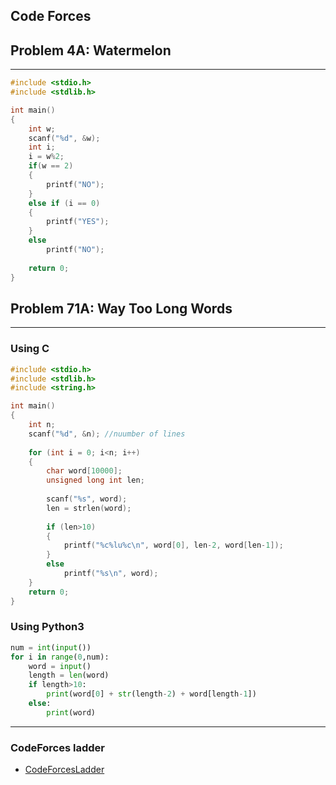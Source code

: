 ## Code Forces

## Problem 4A: Watermelon
---
```c
#include <stdio.h>
#include <stdlib.h>

int main()
{
    int w;
    scanf("%d", &w);
    int i;
    i = w%2;
    if(w == 2)
    {
        printf("NO");
    }
    else if (i == 0)
    {
        printf("YES");
    }
    else
        printf("NO");
    
    return 0;
}
```
## Problem 71A: Way Too Long Words
___
### Using C
```c
#include <stdio.h>
#include <stdlib.h>
#include <string.h>

int main()
{
    int n;
    scanf("%d", &n); //nuumber of lines
    
    for (int i = 0; i<n; i++)
    {
        char word[10000];
        unsigned long int len;
        
        scanf("%s", word);
        len = strlen(word);
        
        if (len>10)
        {
            printf("%c%lu%c\n", word[0], len-2, word[len-1]);
        }
        else
            printf("%s\n", word);
    }
    return 0;
}
```
### Using Python3
```python
num = int(input())
for i in range(0,num):
    word = input()
    length = len(word)
    if length>10:
        print(word[0] + str(length-2) + word[length-1])
    else:
        print(word)
```
___
### CodeForces ladder
* [CodeForcesLadder](https://a2oj.herokuapp.com/)
